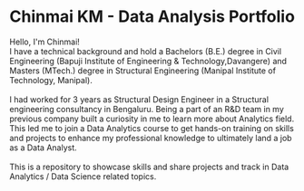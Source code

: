 # Chinmai KM - Data Analysis Portfolio 
Hello, I'm Chinmai! 
<br>
I have a technical background and hold a Bachelors (B.E.) degree in Civil Engineering (Bapuji Institute of Engineering & Technology,Davangere) and Masters (MTech.) degree in Structural Engineering (Manipal Institute of Technology, Manipal). 
<br>
<br>
I had worked for 3 years as Structural Design Engineer in a Structural engineering consultancy in Bengaluru. Being a part of an R&D team in my previous company built a curiosity in me to learn more about Analytics field. This led me to join a Data Analytics course to get hands-on training on skills and projects to enhance my professional knowledge to ultimately land a job as a Data Analyst.    
<br>
This is a repository to showcase skills and share projects and track in Data Analytics / Data Science related topics. 
